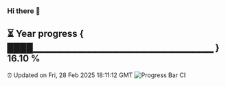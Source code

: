 ### Hi there 👋
⏳ Year progress { ████▁▁▁▁▁▁▁▁▁▁▁▁▁▁▁▁▁▁▁▁▁▁▁▁▁▁ } 16.10 %
---
⏰ Updated on Fri, 28 Feb 2025 18:11:12 GMT
![Progress Bar CI](https://github.com/Moyi321/Moyi321/workflows/Progress%20Bar%20CI/badge.svg)
